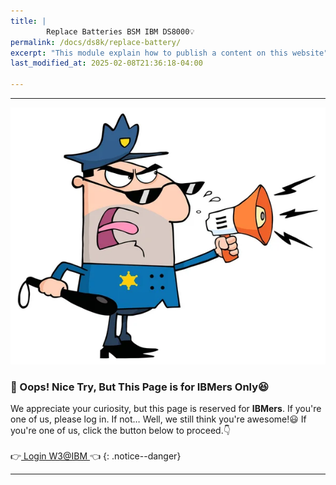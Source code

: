 ```yaml
---
title: | 
        Replace Batteries BSM IBM DS8000💡
permalink: /docs/ds8k/replace-battery/
excerpt: "This module explain how to publish a content on this website"
last_modified_at: 2025-02-08T21:36:18-04:00

---
```

---

![stop](/assets/myimages/stop.jpg)

### **🚧 Oops! Nice Try, But This Page is for IBMers Only😆**

We appreciate your curiosity, but this page is reserved for **IBMers**. If you're one of us, please log in. If not… Well, we still think you're awesome!😃
If you're one of us, click the button below to proceed.👇<br><br>
        👉<a href="https://pages.github.ibm.com/Miftah-Choiri/docs/ds8k/replace-battery/" class="btn btn--info btn--large"> Login W3@IBM </a>👈 
{: .notice--danger}




---

